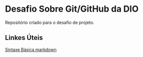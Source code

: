 # Desafio Sobre Git/GitHub da DIO
Repositório criado para o desafio de projeto.

## Linkes Úteis
[Sintaxe Básica markdown](https://www.markdownguide.org/)
